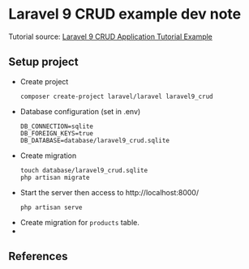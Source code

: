 # Laravel 9 CRUD example dev note

Tutorial source: [Laravel 9 CRUD Application Tutorial Example](https://www.itsolutionstuff.com/post/laravel-9-crud-application-tutorial-exampleexample.html)

## Setup project

* Create project
    ```shell
    composer create-project laravel/laravel laravel9_crud
    ```
* Database configuration (set in .env)
    ```shell
    DB_CONNECTION=sqlite
    DB_FOREIGN_KEYS=true
    DB_DATABASE=database/laravel9_crud.sqlite
    ```
* Create migration
    ```shell
    touch database/laravel9_crud.sqlite
    php artisan migrate
    ```
* Start the server then access to http://localhost:8000/
    ```shell
    php artisan serve
    ```
* Create migration for `products` table.
*

## References
